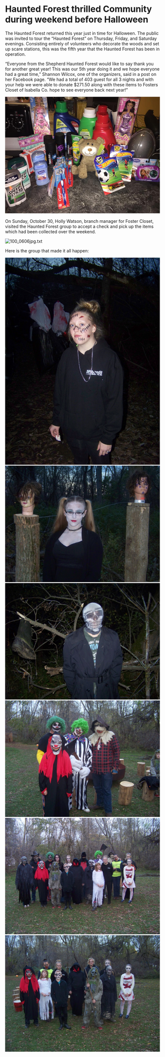 # Haunted Forest thrilled Community during weekend before Halloween

The Haunted Forest returned this year just in time for Halloween. The public was invited to tour the “Haunted Forest” on Thursday, Friday, and Saturday evenings. Consisting entirely of volunteers who decorate the woods and set up scare stations, this was the fifth year that the Haunted Forest has been in operation.

“Everyone from the Shepherd Haunted Forest would like to say thank you for another great year! This was our 5th year doing it and we hope everyone had a great time,” Shannon Wilcox, one of the organizers, said in a post on her Facebook page. “We had a total of 403 guest for all 3 nights and with your help we were able to donate $271.50 along with these items to Fosters Closet of Isabella Co. hope to see everyone back next year!”

![](images/image.png)

On Sunday, October 30, Holly Watson, branch manager for Foster Closet, visited the Haunted Forest group to accept a check and pick up the items which had been collected over the weekend.

![100_0606jpg.txt](/images/100_0606.jpg)

Here is the group that made it all happen:

![100_0596jpg.txt](images/100_0596.jpg)
![100_0590jpg.txt](images/100_0590.jpg)
![100_0594jpg.txt](images/100_0594.jpg)
![100_0578jpg.txt](images/100_0578.jpg)
![100_0576jpg.txt](images/100_0576.jpg)
![100_0580jpg.txt](images/100_0580.jpg)
